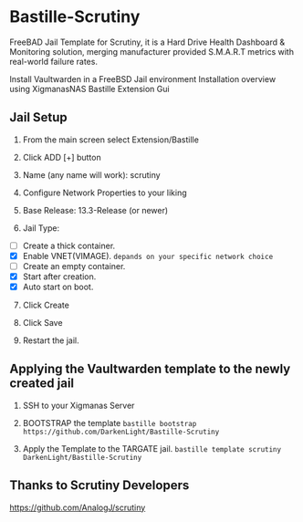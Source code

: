 # Bastille-Scrutiny
FreeBAD Jail Template for Scrutiny, it is a Hard Drive Health Dashboard &amp; Monitoring solution, merging manufacturer provided S.M.A.R.T metrics with real-world failure rates.

Install Vaultwarden in a FreeBSD Jail environment
Installation overview using XigmanasNAS Bastille Extension Gui

## Jail Setup
1. From the main screen select Extension/Bastille

2. Click ADD [+] button

3. Name (any name will work): scrutiny

4. Configure Network Properties to your liking

5. Base Release: 13.3-Release (or newer)

6. Jail Type:  
- [ ] Create a thick container.
- [x] Enable VNET(VIMAGE). `depands on your specific network choice`
- [ ] Create an empty container.
- [x] Start after creation.
- [x] Auto start on boot.

7. Click Create

8. Click Save

9. Restart the jail.


## Applying the Vaultwarden template to the newly created jail

1. SSH to your Xigmanas Server

2. BOOTSTRAP the template
`bastille bootstrap https://github.com/DarkenLight/Bastille-Scrutiny`

3. Apply the Template to the TARGATE jail.
`bastille template scrutiny DarkenLight/Bastille-Scrutiny`


## Thanks to Scrutiny Developers
https://github.com/AnalogJ/scrutiny

